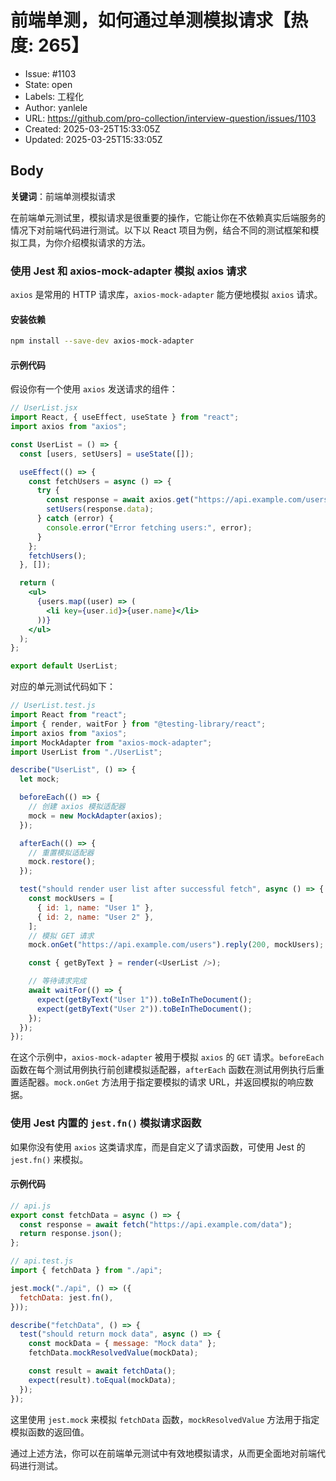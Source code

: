 # 前端单测，如何通过单测模拟请求【热度: 265】

- Issue: #1103
- State: open
- Labels: 工程化
- Author: yanlele
- URL: https://github.com/pro-collection/interview-question/issues/1103
- Created: 2025-03-25T15:33:05Z
- Updated: 2025-03-25T15:33:05Z

## Body

**关键词**：前端单测模拟请求

在前端单元测试里，模拟请求是很重要的操作，它能让你在不依赖真实后端服务的情况下对前端代码进行测试。以下以 React 项目为例，结合不同的测试框架和模拟工具，为你介绍模拟请求的方法。

### 使用 Jest 和 axios-mock-adapter 模拟 axios 请求

`axios` 是常用的 HTTP 请求库，`axios-mock-adapter` 能方便地模拟 `axios` 请求。

#### 安装依赖

```bash
npm install --save-dev axios-mock-adapter
```

#### 示例代码

假设你有一个使用 `axios` 发送请求的组件：

```jsx
// UserList.jsx
import React, { useEffect, useState } from "react";
import axios from "axios";

const UserList = () => {
  const [users, setUsers] = useState([]);

  useEffect(() => {
    const fetchUsers = async () => {
      try {
        const response = await axios.get("https://api.example.com/users");
        setUsers(response.data);
      } catch (error) {
        console.error("Error fetching users:", error);
      }
    };
    fetchUsers();
  }, []);

  return (
    <ul>
      {users.map((user) => (
        <li key={user.id}>{user.name}</li>
      ))}
    </ul>
  );
};

export default UserList;
```

对应的单元测试代码如下：

```javascript
// UserList.test.js
import React from "react";
import { render, waitFor } from "@testing-library/react";
import axios from "axios";
import MockAdapter from "axios-mock-adapter";
import UserList from "./UserList";

describe("UserList", () => {
  let mock;

  beforeEach(() => {
    // 创建 axios 模拟适配器
    mock = new MockAdapter(axios);
  });

  afterEach(() => {
    // 重置模拟适配器
    mock.restore();
  });

  test("should render user list after successful fetch", async () => {
    const mockUsers = [
      { id: 1, name: "User 1" },
      { id: 2, name: "User 2" },
    ];
    // 模拟 GET 请求
    mock.onGet("https://api.example.com/users").reply(200, mockUsers);

    const { getByText } = render(<UserList />);

    // 等待请求完成
    await waitFor(() => {
      expect(getByText("User 1")).toBeInTheDocument();
      expect(getByText("User 2")).toBeInTheDocument();
    });
  });
});
```

在这个示例中，`axios-mock-adapter` 被用于模拟 `axios` 的 `GET` 请求。`beforeEach` 函数在每个测试用例执行前创建模拟适配器，`afterEach` 函数在测试用例执行后重置适配器。`mock.onGet` 方法用于指定要模拟的请求 URL，并返回模拟的响应数据。

### 使用 Jest 内置的 `jest.fn()` 模拟请求函数

如果你没有使用 `axios` 这类请求库，而是自定义了请求函数，可使用 Jest 的 `jest.fn()` 来模拟。

#### 示例代码

```javascript
// api.js
export const fetchData = async () => {
  const response = await fetch("https://api.example.com/data");
  return response.json();
};
```

```javascript
// api.test.js
import { fetchData } from "./api";

jest.mock("./api", () => ({
  fetchData: jest.fn(),
}));

describe("fetchData", () => {
  test("should return mock data", async () => {
    const mockData = { message: "Mock data" };
    fetchData.mockResolvedValue(mockData);

    const result = await fetchData();
    expect(result).toEqual(mockData);
  });
});
```

这里使用 `jest.mock` 来模拟 `fetchData` 函数，`mockResolvedValue` 方法用于指定模拟函数的返回值。

通过上述方法，你可以在前端单元测试中有效地模拟请求，从而更全面地对前端代码进行测试。

